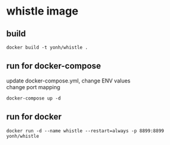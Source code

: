 # whistle image
## build
```
docker build -t yonh/whistle .
```

## run for docker-compose
update docker-compose.yml, change ENV values  
change port mapping
```
docker-compose up -d
```

## run for docker
```
docker run -d --name whistle --restart=always -p 8899:8899 yonh/whistle
```

